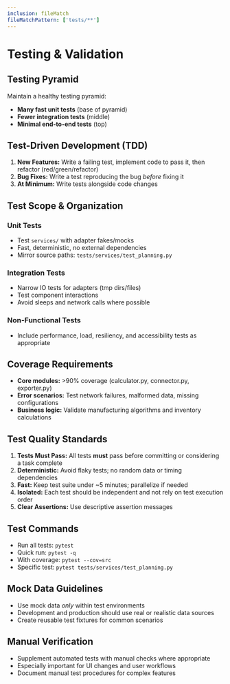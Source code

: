 ```yaml
---
inclusion: fileMatch
fileMatchPattern: ['tests/**']
---
```


# Testing & Validation

## Testing Pyramid

Maintain a healthy testing pyramid:

- **Many fast unit tests** (base of pyramid)
- **Fewer integration tests** (middle)
- **Minimal end-to-end tests** (top)

## Test-Driven Development (TDD)

1. **New Features:** Write a failing test, implement code to pass it, then refactor (red/green/refactor)
2. **Bug Fixes:** Write a test reproducing the bug *before* fixing it
3. **At Minimum:** Write tests alongside code changes

## Test Scope & Organization

### Unit Tests

- Test `services/` with adapter fakes/mocks
- Fast, deterministic, no external dependencies
- Mirror source paths: `tests/services/test_planning.py`

### Integration Tests

- Narrow IO tests for adapters (tmp dirs/files)
- Test component interactions
- Avoid sleeps and network calls where possible

### Non-Functional Tests

- Include performance, load, resiliency, and accessibility tests as appropriate

## Coverage Requirements

- **Core modules:** >90% coverage (calculator.py, connector.py, exporter.py)
- **Error scenarios:** Test network failures, malformed data, missing configurations
- **Business logic:** Validate manufacturing algorithms and inventory calculations

## Test Quality Standards

1. **Tests Must Pass:** All tests **must** pass before committing or considering a task complete
2. **Deterministic:** Avoid flaky tests; no random data or timing dependencies
3. **Fast:** Keep test suite under ~5 minutes; parallelize if needed
4. **Isolated:** Each test should be independent and not rely on test execution order
5. **Clear Assertions:** Use descriptive assertion messages

## Test Commands

- Run all tests: `pytest`
- Quick run: `pytest -q`
- With coverage: `pytest --cov=src`
- Specific test: `pytest tests/services/test_planning.py`

## Mock Data Guidelines

- Use mock data *only* within test environments
- Development and production should use real or realistic data sources
- Create reusable test fixtures for common scenarios

## Manual Verification

- Supplement automated tests with manual checks where appropriate
- Especially important for UI changes and user workflows
- Document manual test procedures for complex features
